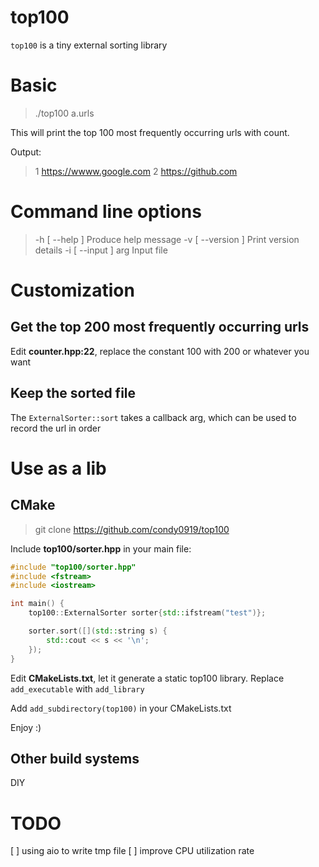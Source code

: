 top100
========

`top100` is a tiny external sorting library

# Basic

> ./top100 a.urls

This will print the top 100 most frequently occurring urls with count.

Output:

> 1 https://wwww.google.com
2 https://github.com

# Command line options

> -h [ --help ]         Produce help message
-v [ --version ]      Print version details
-i [ --input ] arg    Input file

# Customization

## Get the top 200 most frequently occurring urls

Edit **counter.hpp:22**, replace the constant 100 with 200 or whatever you want

## Keep the sorted file

The `ExternalSorter::sort` takes a callback arg, which can be used to record the url in order

# Use as a lib

## CMake

> git clone https://github.com/condy0919/top100

Include **top100/sorter.hpp** in your main file:

```cpp
#include "top100/sorter.hpp"
#include <fstream>
#include <iostream>

int main() {
    top100::ExternalSorter sorter{std::ifstream("test")};

    sorter.sort([](std::string s) {
        std::cout << s << '\n';
    });
}
```

Edit **CMakeLists.txt**, let it generate a static top100 library. Replace `add_executable` with `add_library`

Add `add_subdirectory(top100)` in your CMakeLists.txt

Enjoy :)

## Other build systems

DIY

# TODO

[ ] using aio to write tmp file
[ ] improve CPU utilization rate
